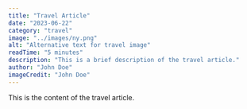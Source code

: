 ```yaml
---
title: "Travel Article"
date: "2023-06-22"
category: "travel"
image: "../images/ny.png"
alt: "Alternative text for travel image"
readTime: "5 minutes"
description: "This is a brief description of the travel article."
author: "John Doe"
imageCredit: "John Doe"
---
```


This is the content of the travel article.
